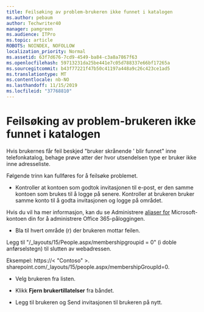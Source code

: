 ```yaml
---
title: Feilsøking av problem-brukeren ikke funnet i katalogen
ms.author: pebaum
author: Techwriter40
manager: pamgreen
ms.audience: ITPro
ms.topic: article
ROBOTS: NOINDEX, NOFOLLOW
localization_priority: Normal
ms.assetid: 63f7d676-7cd9-4549-ba84-c3a8a7867f63
ms.openlocfilehash: 59713231da25be441e7c05d788337e66bf17265a
ms.sourcegitcommit: b43f77221f47b50c41197a448a9c26c423ce1ad5
ms.translationtype: MT
ms.contentlocale: nb-NO
ms.lasthandoff: 11/15/2019
ms.locfileid: "37768810"
---
```

# <a name="troubleshoot-issue---user-not-found-in-directory"></a>Feilsøking av problem-brukeren ikke funnet i katalogen

Hvis brukernes får feil beskjed "bruker skrånende ' blir funnet" inne telefonkatalog, behage prøve atter der hvor utsendelsen type er bruker ikke inne adresseliste.

Følgende trinn kan fullføres for å feilsøke problemet.

- Kontroller at kontoen som godtok invitasjonen til e-post, er den samme kontoen som brukes til å logge på senere. Kontroller at brukeren bruker samme konto til å godta invitasjonen og logge på området. 

Hvis du vil ha mer informasjon, kan du se Administrere [aliaser for</a> Microsoft-kontoen din for å administrere Office 365-påloggingen](https://support.microsoft.com/help/12407/microsoft-account-how-to-manage-aliases). 

- Bla til hvert område (r) der brukeren mottar feilen. 

Legg til "/_layouts/15/People.aspx/membershipgroupid = 0" (i doble anførselstegn) til slutten av webadressen. 

Eksempel: https://< "Contoso" >. sharepoint.com/_layouts/15/people.aspx/membershipGroupId=0.

- Velg brukeren fra listen.

- Klikk **Fjern brukertillatelser** fra båndet. 
-  Legg til brukeren og Send invitasjonen til brukeren på nytt.

